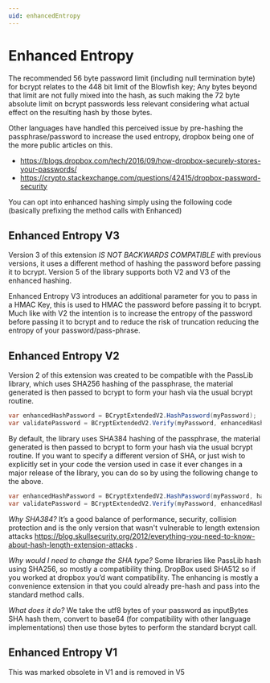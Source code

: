 ```yaml
---
uid: enhancedEntropy
---
```


# Enhanced Entropy

The recommended 56 byte password limit (including null termination byte) for bcrypt relates to the 448 bit limit of the Blowfish key; Any
bytes beyond that limit are not fully mixed into the hash, as such making the 72 byte absolute limit on bcrypt passwords less relevant
considering what actual effect on the resulting hash by those bytes.

Other languages have handled this perceived issue by pre-hashing the passphrase/password to increase the used entropy, dropbox being one of the more public articles on this.

- <https://blogs.dropbox.com/tech/2016/09/how-dropbox-securely-stores-your-passwords/>
- <https://crypto.stackexchange.com/questions/42415/dropbox-password-security>

You can opt into enhanced hashing simply using the following code (basically prefixing the method calls with Enhanced)

## Enhanced Entropy V3

Version 3 of this extension *IS NOT BACKWARDS COMPATIBLE* with previous versions, it uses a different method of hashing the password before passing it to bcrypt.
Version 5 of the library supports both V2 and V3 of the enhanced hashing.

Enhanced Entropy V3 introduces an additional parameter for you to pass in a HMAC Key, this is used to HMAC the password before passing it to bcrypt.
Much like with V2 the intention is to increase the entropy of the password before passing it to bcrypt and to reduce the risk of truncation reducing the entropy of your password/pass-phrase.

## Enhanced Entropy V2

Version 2 of this extension was created to be compatible with the PassLib library, which uses SHA256 hashing of the passphrase, the material generated is then passed to bcrypt to form your hash via the usual bcrypt routine.

```csharp
var enhancedHashPassword = BCryptExtendedV2.HashPassword(myPassword);
var validatePassword = BCryptExtendedV2.Verify(myPassword, enhancedHashPassword);
```

By default, the library uses SHA384 hashing of the passphrase, the material generated is then passed to bcrypt to form your hash via the usual bcrypt routine.
If you want to specify a different version of SHA, or just wish to explicitly set in your code the version used in case it ever changes in a major release of the library,
you can do so by using the following change to the above.

```csharp
var enhancedHashPassword = BCryptExtendedV2.HashPassword(myPassword, hashType: HashType.SHA384);
var validatePassword = BCryptExtendedV2.Verify(myPassword, enhancedHashPassword, hashType:HashType.SHA384);
```

*Why SHA384?* It’s a good balance of performance, security, collision protection and is the only version that wasn't vulnerable to length extension attacks <https://blog.skullsecurity.org/2012/everything-you-need-to-know-about-hash-length-extension-attacks> .

*Why would I need to change the SHA type?* Some libraries like PassLib hash using SHA256, so mostly a compatibility thing. DropBox used SHA512 so if you worked at dropbox you’d want compatibility. The enhancing is mostly a convenience extension in that you could already pre-hash and pass into the standard method calls.

*What does it do?* We take the utf8 bytes of your password as inputBytes SHA hash them, convert to base64 (for compatibility with other language implementations) then use those bytes to perform the standard bcrypt call.

## Enhanced Entropy V1

This was marked obsolete in V1 and is removed in V5
